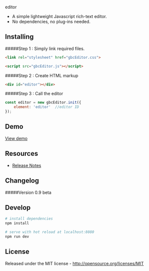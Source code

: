 editor

* A simple lightweight Javascript rich-text editor.
* No dependencies, no plug-ins needed.



## Installing

#####Step 1 : Simply link required files.

```html
<link rel="stylesheet" href="gbcEditor.css">
```

```html
<script src="gbcEditor.js"></script>
```



#####Step 2 : Create HTML markup

```html
<div id="editor"></div>
```



#####Step 3 : Call the editor

```javascript
const editor = new gbcEditor.init({
    element: 'editor'  //editor ID
});
```



## Demo

[View demo](http://sungkyu.me/editor/)



## Resources

- [Release Notes]()



## Changelog

#####Version 0.9 beta



## Develop

```bash
# install dependencies
npm install

# serve with hot reload at localhost:8080
npm run dev
```



## License

Released under the MIT license - http://opensource.org/licenses/MIT